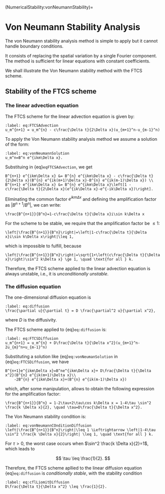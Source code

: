 (NumericalStability:vonNeumannStability)=
# Von Neumann Stability Analysis

The von Neumann stability analysis method is simple to apply but it cannot handle boundary conditions.

It consists of replacing the spatial variation by a single Fourier component. The method is sufficient for linear equations with constant coefficients.

We shall illustrate the Von Neumann stability method with the FTCS scheme.

## Stability of the FTCS scheme

### The linear advection equation

The FTCS scheme for the linear advection equation is given by:

```{math}
:label: eq:FTCSAdvection
u_m^{n+1} = u_m^{n} - c\frac{\Delta t}{2\Delta x}(u_{m+1}^n-u_{m-1}^n)
```

To apply the Von Neumann stability analysis method we assume a solution of the form:

```{math}
:label: eq:vonNeumannSolution
u_m^n=B^n e^{ikm\Delta x}. 
```

Substituing in {eq}`eqFTCSAdvection`, we get

```{math}
B^{n+1} e^{ikm\Delta x} &= B^{n} e^{ikm\Delta x} - c\frac{\Delta t}{2\Delta x}(B^{n} e^{ik(m+1)\Delta x}-B^{n} e^{ik(m-1)\Delta x}) \\
B^{n+1} e^{ikm\Delta x} &= B^{n} e^{ikm\Delta x}\left[1 - c\frac{\Delta t}{2\Delta x}(e^{ik\Delta x}-e^{-ik\Delta x})\right].
```

Eliminating the common factor $e^{ikm\Delta x}$ and defining the amplification factor as $|B^{n+1}/B^n|$, we can write:

```{math}
\frac{B^{n+1}}{B^n}=1-c\frac{\Delta t}{\Delta x}i\sin k\Delta x
```

For the scheme to be stable, we require that the amplification factor be $\leq 1$:

```{math}
\left|\frac{B^{n+1}}{B^n}\right|=\left|1-c\frac{\Delta t}{\Delta x}i\sin k\Delta x\right|\leq 1,
```

which is impossible to fulfill, because

```{math}
\left|\frac{B^{n+1}}{B^n}\right|=\sqrt{1+\left(c\frac{\Delta t}{\Delta x}\right)\sin^2 k\Delta x} \ge 1, \quad \text{for all } k.
```

Therefore, the FTCS scheme applied to the linear advection equation is always unstable, i.e., it is *unconditionally unstable*.

### The diffusion equation

The one-dimensional diffusion equation is 

```{math}
:label: eq:diffusion
\frac{\partial u}{\partial t} = D \frac{\partial^2 u}{\partial x^2},
```

where $D$ is the diffusivity. 

The FTCS scheme applied to {eq}`eq:diffusion` is:

```{math}
:label: eq:FTCSDiffusion
u_m^{n+1} = u_m^{n} + D\frac{\Delta t}{\Delta x^2}(u_{m+1}^n-2u_{m}^n+u_{m-1}^n)
```

Substituting a solution like {eq}`eq:vonNeumanSolution` in {eq}`eq:FTCSDiffusion`, we have

```{math}
B^{n+1}e^{ikm\Delta x}=B^ne^{ikm\Delta x}+ D\frac{\Delta t}{\Delta x^2}(B^{n} e^{ik(m+1)\Delta x}\\
    -2B^{n} e^{ikm\Delta x}+(B^{n} e^{ik(m-1)\Delta x})
```

which, after some manipulation, allows to obtain the following expression for the amplification factor:

```{math}
\frac{B^{n+1}}{B^n} = 1-2\tau+2\tau\cos k\Delta x = 1-4\tau \sin^2 \frac{k \Delta x}{2}, \quad \tau=D\frac{\Delta t}{\Delta x^2}.
```

The Von Neumann stability condition is:

```{math}
:label: eq:vonNeumannCOnditionDiffusion
\left|\frac{B^{n+1}}{B^n}\right|\leq 1 \Leftrightarrow \left|1-4\tau \sin^2 \frac{k \Delta x}{2}\right| \leq 1, \quad \text{for all } k.
```

For $\tau > 0$, the worst case occurs when $\sin^2 \frac{k \Delta x}{2}=1$, which leads to 

$$
\tau \leq \frac{1}{2}. 
$$

Therefore, the FTCS scheme apllied to the linear diffusion equation {eq}`eq:diffusion` is *conditionally stable*, with the stability condition

```{math}
:label: eq:cflLiomitDiffusion
D\frac{\Delta t}{\Delta x^2} \leq \frac{1}{2}.
```


